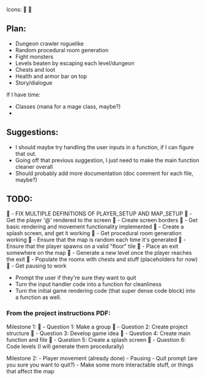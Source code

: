 Icons:



## Plan:
  - Dungeon crawler roguelike
  - Random procedural room generation
  - Fight monsters
  - Levels beaten by escaping each level/dungeon
  - Chests and loot
  - Health and armor bar on top
  - Story/dialogue

  If I have time:
  - Classes (mana for a mage class, maybe?)
  - 

## Suggestions:
  - I should maybe try handling the user inputs in a function, if I can figure
  that out.
  - Going off that previous suggestion, I just need to make the main function
    cleaner overall
  - Should probably add more documentation (doc comment for each file, maybe?)


## TODO:
   - FIX MULTIPLE DEFINITIONS OF PLAYER_SETUP AND MAP_SETUP
   - Get the player '@' rendered to the screen
   - Create screen borders
   - Get basic rendering and movement functionality implemented
   - Create a splash screen, and get it working
   - Get procedural room generation working
     - Ensure that the map is random each time it's generated
     - Ensure that the player spawns on a valid "floor" tile
     - Place an exit somewhere on the map
     - Generate a new level once the player reaches the exit
     - Populate the rooms with chests and stuff (placeholders for now)
   - Get pausing to work 
  - Prompt the user if they're sure they want to quit
  - Turn the input handler code into a function for cleanliness
  - Turn the initial game rendering code (that super dense code block) into a 
   function as well.


### From the project instructions PDF:
  Milestone 1:
     - Question 1: Make a group
     - Question 2: Create project structure
     - Question 3: Develop game idea
     - Question 4: Create main function and file
     - Question 5: Create a splash screen
     - Question 6: Code levels (I will generate them procedurally)

  Milestone 2:
    - Player movement (already done)
    - Pausing
    - Quit prompt (are you sure you want to quit?)
    - Make some more interactable stuff, or things that affect the map
